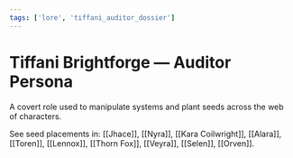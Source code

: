 ```yaml
---
tags: ['lore', 'tiffani_auditor_dossier']
---
```


# Tiffani Brightforge — Auditor Persona
A covert role used to manipulate systems and plant seeds across the web of characters.

See seed placements in: [[Jhace]], [[Nyra]], [[Kara Coilwright]], [[Alara]], [[Toren]], [[Lennox]], [[Thorn Fox]], [[Veyra]], [[Selen]], [[Orven]].
